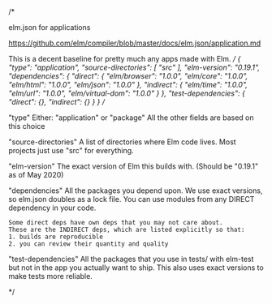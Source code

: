 /*

elm.json for applications

https://github.com/elm/compiler/blob/master/docs/elm.json/application.md

This is a decent baseline for pretty much any apps made with Elm.
*/
{
    "type": "application",
    "source-directories": [
        "src"
    ],
    "elm-version": "0.19.1",
    "dependencies": {
        "direct": {
            "elm/browser": "1.0.0",
            "elm/core": "1.0.0",
            "elm/html": "1.0.0",
            "elm/json": "1.0.0"
        },
        "indirect": {
            "elm/time": "1.0.0",
            "elm/url": "1.0.0",
            "elm/virtual-dom": "1.0.0"
        }
    },
    "test-dependencies": {
        "direct": {},
        "indirect": {}
    }
}
/*

"type"
    Either: "application" or "package"
    All the other fields are based on this choice

"source-directories"
    A list of directories where Elm code lives.
    Most projects just use "src" for everything.

"elm-version"
    The exact version of Elm this builds with.
    (Should be "0.19.1" as of May 2020)

"dependencies"
    All the packages you depend upon.
    We use exact versions, so elm.json doubles as a lock file.
    You can use modules from any DIRECT dependency in your code.
    
    Some direct deps have own deps that you may not care about.
    These are the INDIRECT deps, which are listed explicitly so that:
    1. builds are reproducible
    2. you can review their quantity and quality

"test-dependencies"
    All the packages that you use in tests/ with elm-test
    but not in the app you actually want to ship.
    This also uses exact versions to make tests more reliable.

*/
